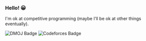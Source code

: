 ### Hello! 😀

I'm ok at competitive programming (maybe I'll be ok at other things eventually).
  
![DMOJ Badge](http://mosesxu.ca/badges/dmoj/tzak.svg)
![Codeforces Badge](https://run.kaist.ac.kr/badges/codeforces/tzak.svg)
